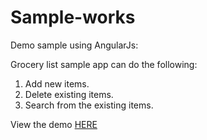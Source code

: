 # Sample-works
Demo sample using AngularJs:

Grocery list sample app can do the following:
1. Add new items.
2. Delete existing items.
3. Search from the existing items.

View the demo [HERE](http://aditya1208.github.io/sampleangular)
